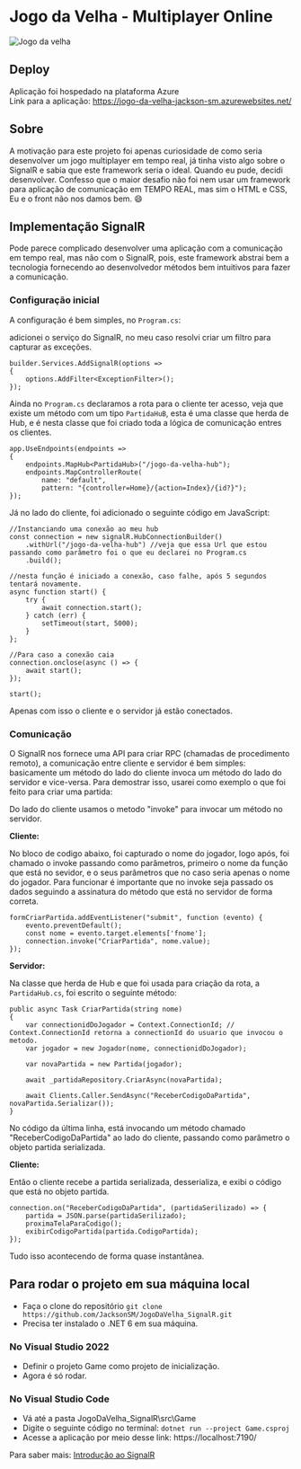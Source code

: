 # Jogo da Velha - Multiplayer Online

![Jogo da velha](https://user-images.githubusercontent.com/90290547/205185139-92ed52c4-805c-48ac-82f4-ec4b1daa5d29.PNG)

## Deploy

Aplicação foi hospedado na plataforma Azure</br>
Link para a aplicação: https://jogo-da-velha-jackson-sm.azurewebsites.net/

## Sobre

A motivação para este projeto foi apenas curiosidade de como seria desenvolver um jogo multiplayer em tempo real, já tinha visto algo sobre o SignalR
e sabia que este framework seria o ideal. Quando eu pude, decidi desenvolver. Confesso que o maior desafio não foi nem usar um framework para aplicação de comunicação em TEMPO REAL, mas sim o HTML e CSS, Eu e o front não nos damos bem. :smile:

## Implementação SignalR
Pode parece complicado desenvolver uma aplicação com a comunicação em tempo real, mas não com o SignalR, pois, 
este framework abstrai bem a tecnologia fornecendo ao desenvolvedor métodos bem intuitivos para fazer a comunicação.

### Configuração inicial
A configuração é bem simples, no `Program.cs`:

adicionei o serviço do SignalR, no meu caso resolvi criar um filtro para capturar as exceções.
````
builder.Services.AddSignalR(options =>
{
    options.AddFilter<ExceptionFilter>();
});
````

Ainda no `Program.cs` declaramos a rota para o cliente ter acesso, veja que existe um método com um tipo `PartidaHuB`,
esta é uma classe que herda de Hub, e é nesta classe que foi criado toda a lógica de comunicação entres os clientes.

````
app.UseEndpoints(endpoints =>
{
    endpoints.MapHub<PartidaHub>("/jogo-da-velha-hub");
    endpoints.MapControllerRoute(
        name: "default",
        pattern: "{controller=Home}/{action=Index}/{id?}");
});
````

Já no lado do cliente, foi adicionado o seguinte código em JavaScript: 
````
//Instanciando uma conexão ao meu hub
const connection = new signalR.HubConnectionBuilder()
    .withUrl("/jogo-da-velha-hub") //veja que essa Url que estou passando como parâmetro foi o que eu declarei no Program.cs
    .build();

//nesta função é iniciado a conexão, caso falhe, após 5 segundos tentará novamente.
async function start() {
    try {
        await connection.start();
    } catch (err) {
        setTimeout(start, 5000);
    }
};

//Para caso a conexão caia
connection.onclose(async () => {
    await start();
});

start();
````
Apenas com isso o cliente e o servidor já estão conectados.

### Comunicação

O SignalR nos fornece uma API para criar RPC (chamadas de procedimento remoto), 
a comunicação entre cliente e servidor é bem simples: basicamente um método do lado do cliente invoca um método do lado do servidor e vice-versa.
Para demostrar isso, usarei como exemplo o que foi feito para criar uma partida:

Do lado do cliente usamos o metodo "invoke" para invocar um método no servidor.

**Cliente:** 

No bloco de codigo abaixo, foi capturado o nome do jogador, logo após, foi chamado o invoke passando como parâmetros, 
primeiro o nome da função que está no sevidor, e o seus parâmetros que no caso seria apenas o nome do jogador. Para funcionar é importante que no invoke
seja passado os dados seguindo a assinatura do método que está no servidor de forma correta.
````
formCriarPartida.addEventListener("submit", function (evento) {
    evento.preventDefault();
    const nome = evento.target.elements['fnome'];
    connection.invoke("CriarPartida", nome.value);
});
````

**Servidor:**

Na classe que herda de Hub e que foi usada para criação da rota, a `PartidaHub.cs`, foi escrito o seguinte método:
````
public async Task CriarPartida(string nome)
{
    var connectionidDoJogador = Context.ConnectionId; // Context.ConnectionId retorna a connectionId do usuario que invocou o metodo.
    var jogador = new Jogador(nome, connectionidDoJogador);

    var novaPartida = new Partida(jogador);

    await _partidaRepository.CriarAsync(novaPartida);

    await Clients.Caller.SendAsync("ReceberCodigoDaPartida", novaPartida.Serializar());
}
````
No código da última linha, está invocando um método chamado "ReceberCodigoDaPartida" ao lado do cliente, passando como parâmetro
o objeto partida serializada.

**Cliente:** 

Então o cliente recebe a partida serializada, desserializa, e exibi o código que está no objeto partida.
````
connection.on("ReceberCodigoDaPartida", (partidaSerilizado) => {
    partida = JSON.parse(partidaSerilizado);
    proximaTelaParaCodigo();
    exibirCodigoPartida(partida.CodigoPartida);
});
````
Tudo isso acontecendo de forma quase instantânea.

## Para rodar o projeto em sua máquina local
* Faça o clone do repositório `git clone https://github.com/JacksonSM/JogoDaVelha_SignalR.git`
* Precisa ter instalado o .NET 6 em sua máquina. 

### No Visual Studio 2022
* Definir o projeto Game como projeto de inicialização.
* Agora é só rodar.

### No Visual Studio Code
* Vá até a pasta JogoDaVelha_SignalR\src\Game
* Digite o seguinte código no terminal: `dotnet run --project Game.csproj`
* Acesse a aplicação por meio desse link: https://localhost:7190/

Para saber mais: [Introdução ao SignalR](https://learn.microsoft.com/pt-br/aspnet/signalr/overview/getting-started/introduction-to-signalr)

